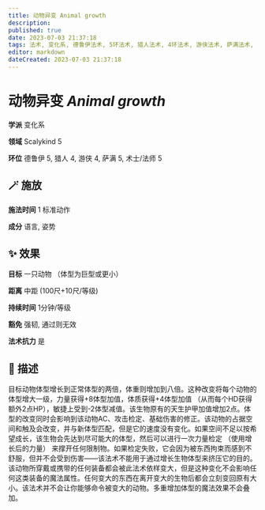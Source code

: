 ```yaml
---
title: 动物异变 Animal growth
description: 
published: true
date: 2023-07-03 21:37:18
tags: 法术, 变化系, 德鲁伊法术, 5环法术, 猎人法术, 4环法术, 游侠法术, 萨满法术, 术士/法师法术, Scalykind
editor: markdown
dateCreated: 2023-07-03 21:37:18
---
```


# **动物异变** *Animal growth*

**学派** 变化系 

**领域** Scalykind 5

**环位** 德鲁伊 5, 猎人 4, 游侠 4, 萨满 5, 术士/法师 5

## 🪄 施放

**施法时间** 1 标准动作

**成分** 语言, 姿势

## ✨ 效果 

**目标** 一只动物 （体型为巨型或更小） 

**距离** 中距 (100尺+10尺/等级)  

**持续时间** 1分钟/等级 

**豁免** 强韧, 通过则无效

**法术抗力** 是

## 📖 描述

目标动物体型增长到正常体型的两倍，体重则增加到八倍。这种改变将每个动物的体型增大一级，力量获得+8体型加值，体质获得+4体型加值 （从而每个HD获得额外2点HP），敏捷上受到-2体型减值。该生物原有的天生护甲加值增加2点。体型的改变同时会影响到该动物AC、攻击检定、基础伤害的修正。该动物的占据空间和触及会改变，并与新体型匹配，但是它的速度没有变化。如果空间不足以按希望成长，该生物会先达到尽可能大的体型，然后可以进行一次力量检定 （使用增长后的力量） 来撑开任何限制物。如果检定失败，它会因为被东西拘束而感到不舒服，但并不会受到伤害——该法术不能用于通过增长生物体型来挤压它的目的。该动物所穿戴或携带的任何装备都会被此法术依样变大，但是这种变化不会影响任何这类装备的魔法属性。任何变大的东西在离开变大的生物后都会立刻变回原有大小。该法术并不会让你能够命令被变大的动物。多重增加体型的魔法效果不会叠加。
    
